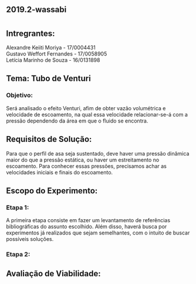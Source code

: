 ## 2019.2-wassabi
#
## Intregrantes:
Alexandre Keiiti Moriya - 17/0004431 <br />
Gustavo Weffort Fernandes - 17/0058905 <br />
Letícia Marinho de Souza - 16/0131898

## Tema: Tubo de Venturi
### Objetivo: 
Será analisado o efeito Venturi, afim de obter vazão volumétrica e velocidade de escoamento, na qual essa velocidade relacionar-se-á com a pressão dependendo da área em que o fluido se encontra.

## Requisitos de Solução: 
Para que o perfil de asa seja sustentado, deve haver uma pressão dinâmica maior do que a pressão estática, ou haver um estreitamento no escoamento. Para conhecer essas pressões, precisamos achar as velocidades iniciais e finais do escoamento.

## Escopo do Experimento: 
### Etapa 1:
A primeira etapa consiste em fazer um levantamento de referências bibliográficas do assunto escolhido. Além disso, haverá busca por experimentos já realizados que sejam semelhantes, com o intuito de buscar possíveis soluções. 

### Etapa 2:


## Avaliação de Viabilidade: 
